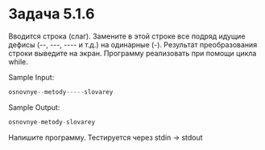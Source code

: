 # Задача 5.1.6

Вводится строка (слаг). Замените в этой строке все подряд идущие дефисы (--, ---, ---- и т.д.) на одинарные (-). Результат преобразования строки выведите на экран. Программу реализовать при помощи цикла while.

Sample Input:

```python
osnovnye--metody-----slovarey
```

Sample Output:

```python
osnovnye-metody-slovarey
```

Напишите программу. Тестируется через stdin → stdout
